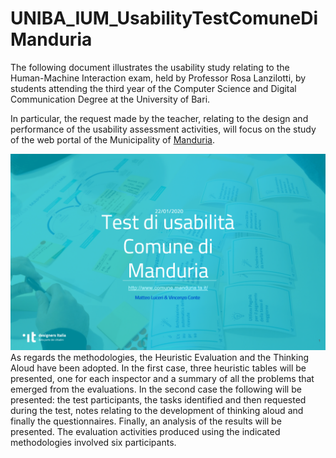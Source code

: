 # UNIBA_IUM_UsabilityTestComuneDiManduria
The following document illustrates the usability study relating to the Human-Machine Interaction exam, held by Professor Rosa Lanzilotti, by students attending the third year of the Computer Science and Digital Communication Degree at the University of Bari. 

In particular, the request made by the teacher, relating to the design and performance of the usability assessment activities, will focus on the study of the web portal of the Municipality of [Manduria](https://www.comune.manduria.ta.it/).

![](UNIBA_IUM.png?raw=true)
As regards the methodologies, the Heuristic Evaluation and the Thinking Aloud have been adopted. 
In the first case, three heuristic tables will be presented, one for each inspector and a summary of all the problems that emerged from the evaluations. 
In the second case the following will be presented: the test participants, the tasks identified and then requested during the test, notes relating to the development of thinking aloud and finally the questionnaires. 
Finally, an analysis of the results will be presented. 
The evaluation activities produced using the indicated methodologies involved six participants.
